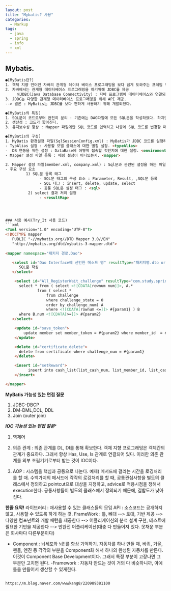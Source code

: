 ```yaml
---
layout: post
title: "Mybatis? 사용"
categories:
  - Markup
tags:
  - java
  - spring
  - info
  - xml
---
```


## Mybatis.

```html
●[MyBatis란?]
1. 객체 지향 언어인 자바의 관계형 데이터 베이스 프로그래밍을 보다 쉽게 도와주는 프레임 워크
2. 자바에서는 관계형 데이터베이스 프로그래밍을 하기위해 JDBC를 제공
     ※JDBC(Java Database Connectivity) : 자바 프로그램이 데이터베이스와 연결되어 데이터를 주고 받을 수 있게 해주는 프           로그래밍 인터페이스이다(DriverClass, Connection, PreparedStatement, ResultSet etc)
3. JDBC는 다양한 관계형 데이터베이스 프로그래밍을 위해 API 제공.
--> 결론 : MyBatis는 JDBC를 보다 편하게 사용하기 위해 개발되었다.

●[MyBatis의 특징]
1. SQL문이 코드로부터 완전히 분리 : 기존에는 DAO파일에 모든 SQL문을 작성하였다. 하지만 MyBatis에서는 Mapper 파일에 SQL코드를 입력해 놓고 DAO 파일에서 필요할 때마다 가져와서 사용할 수 있다.
2. 생산성 : 코드가 짧아진다.
3. 유지보수성 향상 : Mapper 파일에만 SQL 코드를 입력하고 나중에 SQL 코드를 변경할 때 이곳에서 유지보수만 하면, DAO에서는 아무런 영향을 받지 않는다. 왜냐하면 DAO에서는 Mapper파일에서 작성된 SQL 코드를 갖다 쓰기만 하기 때문이다.

●[MyBatis의 구성]
1. MyBatis 환경설정 파일(SqlSessionConfig.xml) : MyBatis가 JDBC 코드를 실행하는데 필요한 전반에 걸친 세팅을 한다
- TypAlias 설정 : 사용할 모델 클래스에 대한 별칭 설정. <typeAlias>
-  DB 연동을 위한 설정 : DataBase에 어떻게 접속할 것인지에 대한 설정. <enviroment>
- Mapper 설정 파일 등록 : 매핑 설정이 어디있는지. <mapper>

2. Mapper 설정 파일(member.xml, company.xml) : Sql문과 관련된 설정을 하는 파일로서 MyBatis 설정파일(SqlSessionConfig.xml)에 등록을 하여야 한다.
- 주요 구성 요소
         1) SQL문 등록 태그
               - SQL문 태그의 구성 요소 : Parameter, Result, ,SQL문 등록
               - SQL 태그 : insert, delete, update, select
               - 공통 SQL문 설정 태그 : <sql>
          2) select 결과 처리 설정
               - <resultMap>




### 사용 예시(Try_It 사용 코드)
```xml
<?xml version="1.0" encoding="UTF-8"?>
<!DOCTYPE mapper
   PUBLIC "-//mybatis.org//DTD Mapper 3.0//EN"
   "http://mybatis.org/dtd/mybatis-3-mapper.dtd">
   
<mapper namespace="패키지 경로.Dao">

   <select id="Dao Interface에 선언한 메소드 명" resultType="패키지명.dto or 타입">
      SQL문 작성
   </select>

    <select id="All_RegisterWait_challenge" resultType="com.study.springboot.dto.ChallengeDto">
      select * from ( select <![CDATA[rownum num]]>, A.* 
              from ( select * 
                  from challenge 
                  where challenge_state = 0
                  order by challenge_num) A  
                  where <![CDATA[rownum <=]]> #{param1} ) B 
      where B.num <![CDATA[>=]]> #{param2}
   </select>

    <update id="save_token">
   		update member set member_token = #{param2} where member_id  = #{param1}
    </update>

    <delete id="certificate_delete">
      delete from certificate where challenge_num = #{param1}
    </delete>

    <insert id="setReward">
          insert into cash_list(list_cash_num, list_member_id, list_cash_content, list_cash_check) values(list_cash_seq.nextval, #{param1}, #{param2}, 2)
    </insert>

</mapper>

```





****MyBatis 가능성 있는 면접 질문****
1. JDBC-DBCP
2. DM-DML,DCL, DDL
3. Join (outer join)

***IOC 가능성 있는 면접 질문****
1. 역제어

2. 의존 관계
: 의존 관계를 DL, DI를 통해 확보한다. 객체 지향 프로그래밍은 객체간의 관계가 중요하다. 그래서 항상 Has, Use, Is 관계로 연결되어 있다. 이러한 의존 관계를 외부 조립기기로부터 받는 것이 IOC이다.

3. AOP : 시스템을 핵심과 공통으로 나눈다. 
예제) 메서드에 걸리는 시간을 로깅처리를 할 때. 수백가지의 메서드에 각각의 로깅처리를 할 때, 공통관심사항을 별도의 클래스에서 정의하고 pointcut으로 대상을 지정하고, advice로 적용시점을 정해서 execution한다.
공통사항들이 별도의 클래스에서 정의되기 때문에, 결합도가 낮아진다. 

****한줄 요약!****
라이브러리 : 재사용할 수 있는 클래스들의 모임
API : 소스코드는 공개하지 않고, 사용할 수 있도록 하게 하는 것.
FrameWork : 틀, 뼈대 --> 토대, 기반 제공 --> 다양한 컴포넌트와 개발 패턴을 제공한다 --> 어플리케이션의 분석 설계 구현, 테스트에 필요한 기반을 제공한다 --> 반완전 어플리케이션(대충 다 만들어져 있다. 못채운 부분은 회사마다 다른부분이다)
- Component : 뇌세포와 뇌!!를 항상 기억하기.   자동차를 하나 만들 때, 바퀴, 거울, 핸들, 엔진 등 각각의 부분을 Component화 해서 하나의 완성된 자동차를 만든다. 이것이 Component Base Development이다. 그래서 특정 부분이 고장나면 그 부분만 고치면 된다.
-Framework : 자동차 만드는 것이 거의 다 비슷하니까, 아예 틀을 만들어서 생산할 수 있게한다.

```

https://m.blog.naver.com/wwwkang8/220989381100
